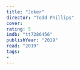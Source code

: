 ```yaml
---
title: "Joker"
director: "Todd Phillips"
cover: 
rating: 5
imdb: "tt7286456"
publishYear: "2019"
read: "2019"
tags:
- 
---
```

